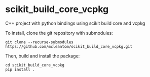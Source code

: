 # scikit_build_core_vcpkg
C++ project with python bindings using scikit build core and vcpkg

To install, clone the git repository with submodules:

```
git clone --recurse-submodules https://github.com/mcleantom/scikit_build_core_vcpkg.git
```

Then, build and install the package:

```
cd scikit_build_core_vcpkg
pip install .